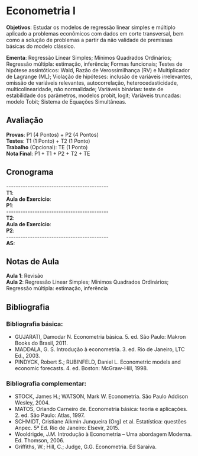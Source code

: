 # Econometria I

**Objetivos**: Estudar os modelos de regressão linear simples e múltiplo aplicado a problemas econômicos com dados em corte transversal, bem como a solução de problemas a partir da não validade de premissas básicas do modelo clássico.

**Ementa**: Regressão Linear Simples; Mínimos Quadrados Ordinários; Regressão múltipla: estimação, inferência; Formas funcionais; Testes de hipótese assintóticos: Wald, Razão de Verossimilhança (RV) e Multiplicador de Lagrange (ML); Violação de hipóteses: inclusão de variáveis irrelevantes, omissão de variáveis relevantes, autocorrelação, heterocedasticidade, multicolinearidade, não normalidade; Variáveis binárias: teste de estabilidade dos parâmetros, modelos probit, logit; Variáveis truncadas: modelo Tobit; Sistema de Equações Simultâneas.

## Avaliação

**Provas**: P1 (4 Pontos) + P2 (4 Pontos) <br>
**Testes**: T1 (1 Ponto) + T2 (1 Ponto)   <br>
**Trabalho** (Opcional): TE (1 Ponto)     <br>
**Nota Final**: P1 + T1 + P2 + T2 + TE    <br>

## Cronograma

------------------------------------------- <br>
**T1**: <br>
**Aula de Exercício**: <br>
**P1**: <br>
------------------------------------------- <br>
**T2**: <br>
**Aula de Exercício**: <br>
**P2**: <br>
------------------------------------------- <br>
**AS**: <br>

## Notas de Aula

**Aula 1**: Revisão <br>
**Aula 2**: Regressão Linear Simples; Mínimos Quadrados Ordinários; Regressão múltipla: estimação, inferência <br>

## Bibliografia

### Bibliografia básica:

- GUJARATI, Damodar N. Econometria básica. 5. ed. São Paulo: Makron Books do Brasil, 2011. <br>
- MADDALA, G. S. Introdução à econometria. 3. ed. Rio de Janeiro, LTC Ed., 2003. <br>
- PINDYCK, Robert S.; RUBINFELD, Daniel L. Econometric models and economic forecasts. 4. ed. Boston: McGraw-Hill, 1998. <br>

 ### Bibliografia complementar:

 - STOCK, James H.; WATSON, Mark W. Econometria. São Paulo Addison Wesley, 2004. <br>
 - MATOS, Orlando Carneiro de.  Econometria básica: teoria e aplicações. 2. ed. São Paulo: Atlas, 1997. <br>
 - SCHMIDT, Cristiane Alkmin Junqueira (Org) et al. Estatística: questões Anpec. 5ª Ed. Rio de Janeiro: Elsevir, 2015. <br>
 - Wooldrigde, J.M. Introdução à Econometria – Uma abordagem Moderna. Ed. Thomson, 2006. <br>
 - Griffiths, W.; Hill, C.; Judge, G.G. Econometria. Ed Saraiva.
